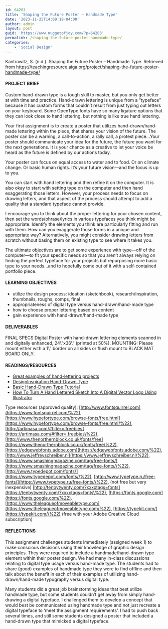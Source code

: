 ```yaml
---
id: 64203
title: 'Shaping the Future Poster — Handmade Type'
date: '2023-11-25T14:09:18-04:00'
author: admin
layout: post
guid: 'https://www.nuggetofjoy.com/?p=64203'
permalink: /shaping-the-future-poster-handmade-type/
categories:
    - 'Social Design'
---
```


Kantrowitz, S. (n.d.). Shaping the Future Poster – Handmade Type. Retrieved from https://teachingresource.aiga.org/project/shaping-the-future-poster-handmade-type/

#### PROJECT BRIEF

Custom hand-drawn type is a tough skill to master, but you only get better at with time and practice. Hand-drawn lettering is unique from a “typeface” because it has custom forms that couldn’t result from just typing out letters on your keyboard. Some OpenType fonts have so many ligature options that they can look close to hand lettering, but nothing is like true hand lettering.

Your first assignment is to create a poster that utilizes hand-drawn/hand-made lettering within the piece, that shares your vision of the future. The poster can be a warning, a call-to-action, a rally call, a protest piece…Your poster should communicate your idea for the future, the future you want for the next generations. It is your chance as a creative to let your voice be heard as the future is defined by our actions today.

Your poster can focus on equal access to water and to food. Or on climate change. Or basic human rights. It’s your future vision—and the focus is up to you.

You can start with hand lettering and then refine it on the computer. It is also okay to start with setting type on the computer and then hand exaggerating those letters. However, your process needs to focus on drawing letters, and that aspect of the process should attempt to add a quality that a standard typeface cannot provide.

I encourage you to think about the proper lettering for your chosen content, then set the words/phrase/lyrics in various typefaces you think might be appropriate. Identify the elements you think are particularly fitting and run with them. How can you exaggerate those forms in a unique and appropriate way? Alternatively, you might consider drawing letters from scratch without basing them on existing type to see where it takes you.

The ultimate objectives are to get some experience with type—off of the computer—to fit your specific needs so that you aren’t always relying on finding the perfect typeface for your projects but repurposing more basic type to your needs…and to hopefully come out of it with a self-contained portfolio piece.

#### LEARNING OBJECTIVES

- utilize the design process: ideation (sketchbook), research/inspiration, thumbnails, roughs, comps, final
- appropriateness of digital type versus hand-drawn/hand-made type
- how to choose proper lettering based on content
- gain experience with hand-drawn/hand-made type

#### DELIVERABLES

FINAL SPECS Digital Poster with hand-drawn lettering elements scanned in and digitally enhanced, 24\\”x36\\” (printed at 50%). MOUNTING: Please mount either with a 1\\” border on all sides or flush mount to BLACK MAT BOARD ONLY.

#### READINGS/RESOURCES

- [Great examples of hand-lettering projects](https://www.behance.net/leandrosenna/%22)
- [DesignInspiration Hand-Drawn Type](https://www.designspiration.net/search/saves/?q=hand-drawn%20type&qa=typed&term_meta%5B%5D=hand-drawn%7Ctyped%7Cword%7C0&term_meta%5B%5D=type%7Ctyped%7Cword%7C1\%22)
- [Basic Hand-Drawn Type Tutorial](https://www.youtube.com/watch?v=FwTDiQ5z4aE\%22)
- [How To Turn A Hand Lettered Sketch Into A Digital Vector Logo Using Illustrator](https://www.handletteringforbeginners.com/blog/hand-lettered-sketch-into-a-digital-vector/%22)

Type resources (approved quality): [http://www.fontsquirrel.com](https://www.fontsquirrel.com/%22), [https://www.hypefortype.com/browse-fonts/free.html](https://www.hypefortype.com/browse-fonts/free.html/%22), [http://artimasa.com/#filter=.freebies](https://artimasa.com/#filter=.freebies\%22), [http://www.thenorthernblock.co.uk/fonts/free](https://www.thenorthernblock.co.uk/fonts/free/%22), [https://edgewebfonts.adobe.com](https://edgewebfonts.adobe.com/%22), [http://www.jeffreyschreiber.nl](https://www.jeffreyschreiber.nl/%22), [https://www.smashingmagazine.com/tag/free-fonts/](https://www.smashingmagazine.com/tag/free-fonts//%22), [http://www.typedepot.com/fonts/](https://www.typedepot.com/fonts//%22), [http://www.typetype.ru/free-fonts/](https://www.typetype.ru/free-fonts//%22), (not free but very inexpensive) [http://tenbytwenty.com/?xxxxtags=fonts](https://tenbytwenty.com/?xxxxtags=fonts\%22), [https://fonts.google.com](https://fonts.google.com/%22). [https://www.theleagueofmoveabletype.com](https://www.theleagueofmoveabletype.com/%22), [https://typekit.com/](https://typekit.com//%22) (free with your Adobe Creative Cloud subscription)

#### REFLECTIONS

This assignment challenges students immediately (assigned week 1) to make conscious decisions using their knowledge of graphic design principles. They were required to include a handmade/hand-drawn type element within their poster design. We had many in-class discussions relating to digital type usage versus hand-made type. The students had to share (good) examples of handmade type they were to find offline and then talk about the benefit in each of their examples of utilizing hand-drawn/hand-made typography versus digital type.

Many students did a great job brainstorming ideas that best utilize handmade type, but some students couldn’t get away from simply hand-drawing a digital typeface. I challenged them to develop a concept that would best be communicated using handmade type and not just recreate a digital typeface to ‘meet the assignment requirements’. I had to push back several times, and still some students designed a poster that included a hand-drawn type that mimicked a digital typeface.